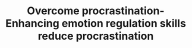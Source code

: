 --- 
abstract: '' 
authors: 
 - M Eckert
 -  admin
 -  D Lehr
 -  B Sieland
 -  M Berking
doi: '' 
featured: false 
publication: '*Learning and Individual Differences*, 102' 
publication_short: '' 
publishDate: '2016-01-01' 
title: 'Overcome procrastination- Enhancing emotion regulation skills reduce procrastination' 
url_code: '' 
url_dataset: '' 
url_pdf: '' 
url_poster: '' 
url_project: '' 
url_slides: '' 
url_source: '' 
url_video: '' 
---